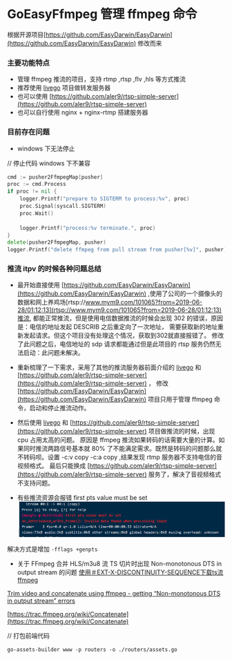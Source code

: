# GoEasyFfmpeg 管理 ffmpeg 命令

根据开源项目[https://github.com/EasyDarwin/EasyDarwin](https://github.com/EasyDarwin/EasyDarwin) 修改而来

### 主要功能特点
- 管理 ffmpeg 推流的项目，支持 rtmp ,rtsp ,flv ,hls 等方式推流
- 推荐使用 [livego](https://github.com/gwuhaolin/livego/blob/master/README_cn.md) 项目做转发服务器
- 也可以使用 [https://github.com/aler9/rtsp-simple-server](https://github.com/aler9/rtsp-simple-server) 
- 也可以自行使用 nginx + nginx-rtmp 搭建服务器

### 目前存在问题 

- windows 下无法停止 

// 停止代码 windows 下不兼容
```go
cmd := pusher2FfmpegMap[pusher]
proc := cmd.Process
if proc != nil {
    logger.Printf("prepare to SIGTERM to process:%v", proc)
    proc.Signal(syscall.SIGTERM)
    proc.Wait()

    logger.Printf("process:%v terminate.", proc)
}
delete(pusher2FfmpegMap, pusher)
logger.Printf("delete ffmpeg from pull stream from pusher[%v]", pusher)
```

### 推流 itpv 的时候各种问题总结

- 最开始直接使用 [https://github.com/EasyDarwin/EasyDarwin](https://github.com/EasyDarwin/EasyDarwin) ,使用了公司的一个摄像头的数据和网上养鸡场[rtsp://www.mym9.com/101065?from=2019-06-28/01:12:13](rtsp://www.mym9.com/101065?from=2019-06-28/01:12:13)推流,
都能正常推流，但是使用电信数据推流的时候会出现 302 的错误，原因是：电信的地址发起 DESCRIB 之后重定向了一次地址， 需要获取新的地址重新发起请求。但这个项目没有处理这个情况，获取到302就直接报错了。
修改了此问题之后，电信地址的 sdp 请求都能通过但是此项目的 rtsp 服务仍然无法启动：此问题未解决。

- 重新梳理了一下需求，采用了其他的推流服务器前面介绍的 [livego](https://github.com/gwuhaolin/livego/blob/master/README_cn.md) 和 [https://github.com/aler9/rtsp-simple-server](https://github.com/aler9/rtsp-simple-server) ，
修改 [https://github.com/EasyDarwin/EasyDarwin](https://github.com/EasyDarwin/EasyDarwin) 项目只用于管理 ffmpeg 命令，启动和停止推流动作。
- 然后使用 [livego](https://github.com/gwuhaolin/livego/blob/master/README_cn.md) 和 [https://github.com/aler9/rtsp-simple-server](https://github.com/aler9/rtsp-simple-server) 项目做推流的时候，出现 cpu 占用太高的问题。
原因是 ffmpeg 推流如果转码的话需要大量的计算。如果同时推流两路信号基本就 80% 了不能满足需求。既然是转码的问题那么就不转码呗。设置 -c:v copy -c:a copy ,结果发现 rtmp 服务器不支持电信的音视频格式。
最后只能换成 [https://github.com/aler9/rtsp-simple-server](https://github.com/aler9/rtsp-simple-server) 服务了，解决了音视频格式不支持问题。

- 有些推流资源会报错 first pts value must be set
![cctv7.png](cctv7.png)

解决方式是增加 `-fflags +genpts`

- 关于 FFmpeg 合并 HLS/m3u8 流 TS 切片时出现 Non-monotonous DTS in output stream 的问题
[使用＃EXT-X-DISCONTINUITY-SEQUENCE下载ts流ffmpeg](https://stackoverflow.com/questions/49289394/downloading-ts-stream-with-ext-x-discontinuity-sequence-ffmpeg)

[Trim video and concatenate using ffmpeg - getting “Non-monotonous DTS in output stream” errors](https://superuser.com/questions/1150276/trim-video-and-concatenate-using-ffmpeg-getting-non-monotonous-dts-in-output)

[https://trac.ffmpeg.org/wiki/Concatenate](https://trac.ffmpeg.org/wiki/Concatenate)

// 打包前端代码
```shell script
go-assets-builder www -p routers -o ./routers/assets.go
```